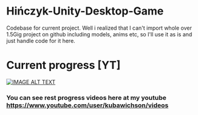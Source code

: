 # Hińczyk-Unity-Desktop-Game
Codebase for current project. Well i realized that I can't import whole over 1.5Gig project on github including models, anims etc, so I'll use it as is and just handle code for it here.
# Current progress [YT]
[![IMAGE ALT TEXT](https://img.youtube.com/vi/O-UEXJgicf4/0.jpg)](https://youtu.be/O-UEXJgicf4)
### You can see rest progress videos here at my youtube https://www.youtube.com/user/kubawichson/videos
